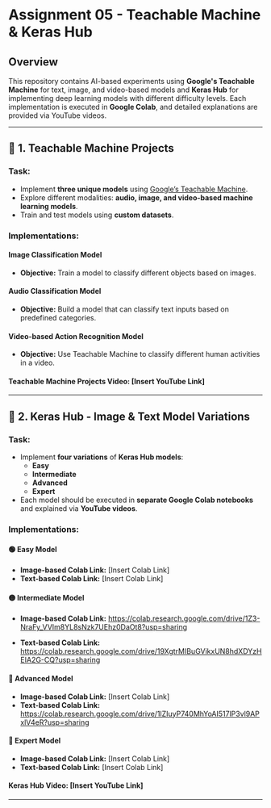 # Assignment 05 - Teachable Machine & Keras Hub

## Overview

This repository contains AI-based experiments using **Google's Teachable Machine** for text, image, and video-based models and **Keras Hub** for implementing deep learning models with different difficulty levels. Each implementation is executed in **Google Colab**, and detailed explanations are provided via YouTube videos.

---

## 🚀 1. Teachable Machine Projects

### Task:
- Implement **three unique models** using [Google’s Teachable Machine](https://teachablemachine.withgoogle.com/).
- Explore different modalities: **audio, image, and video-based machine learning models**.
- Train and test models using **custom datasets**.

### Implementations:

####  **Image Classification Model**
- **Objective:** Train a model to classify different objects based on images.

####  **Audio Classification Model**
- **Objective:** Build a model that can classify text inputs based on predefined categories.

####  **Video-based Action Recognition Model**
- **Objective:** Use Teachable Machine to classify different human activities in a video.

  
#### **Teachable Machine Projects Video:** [Insert YouTube Link]

---

## 🧠 2. Keras Hub - Image & Text Model Variations

### Task:
- Implement **four variations** of **Keras Hub models**:
  - **Easy**
  - **Intermediate**
  - **Advanced**
  - **Expert**
- Each model should be executed in **separate Google Colab notebooks** and explained via **YouTube videos**.

### Implementations:

#### 🟢 **Easy Model**
- **Image-based Colab Link:** [Insert Colab Link]
- **Text-based Colab Link:** [Insert Colab Link]
  

#### 🟡 **Intermediate Model**
- **Image-based Colab Link:** https://colab.research.google.com/drive/1Z3-NraFy_VVIm8YL8sNzk7UEhz0DaOt8?usp=sharing
  
- **Text-based Colab Link:** https://colab.research.google.com/drive/19XgtrMIBuGVikxUN8hdXDYzHEIA2G-CQ?usp=sharing

#### 🔴 **Advanced Model**
- **Image-based Colab Link:** [Insert Colab Link]
- **Text-based Colab Link:** https://colab.research.google.com/drive/1lZIuyP740MhYoAI517lP3vl9APxlV4eR?usp=sharing

#### 🔵 **Expert Model**
- **Image-based Colab Link:** [Insert Colab Link]
- **Text-based Colab Link:** [Insert Colab Link]


#### **Keras Hub Video:** [Insert YouTube Link]

---




